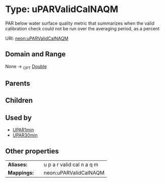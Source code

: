 
# Type: uPARValidCalNAQM


PAR below water surface quality metric that summarizes when the valid calibration check could not be run over the averaging period, as a percent

URI: [neon:uPARValidCalNAQM](https://data.neonscience.org/uPARValidCalNAQM)


## Domain and Range

None ->  <sub>OPT</sub> [Double](types/Double.md)

## Parents


## Children


## Used by

 * [UPAR1min](UPAR1min.md)
 * [UPAR30min](UPAR30min.md)

## Other properties

|  |  |  |
| --- | --- | --- |
| **Aliases:** | | u p a r valid cal n a q m |
| **Mappings:** | | neon:uPARValidCalNAQM |

